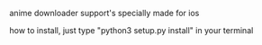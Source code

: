 anime downloader
support's specially made for ios

how to install, just type "python3 setup.py install" in your terminal
